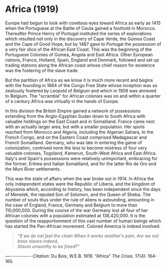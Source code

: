 # Africa (1919)

Europe had begun to look with covetous eyes toward Africa as early as 1415 when the Portuguese at the Battle of Ceuta gained a foothold in Morocco. Thereafter Prince Henry of Portugal instituted the series of explorations which resulted not only in the discovery of Cape Verde, the Guinea Coast and the Cape of Good Hope, but by 1487 gave to Portugal the possession of a very fair slice of the African East Coast. This was the beginning of the Portuguese Colonies of Guinea, Angola and East Africa. Other European nations, France, Holland, Spain, England and Denmark, followed and set up trading stations along the African coast whose chief reason for existence was the fostering of the slave trade.

But the partition of Africa as we know it is much more recent and begins with the founding in 1884 of the Congo Free State whose inception was so zealously fostered by Leopold of Belgium and which in 1908 was annexed to Belgium. The "scramble" for African colonies was on and within a quarter of a century Africa was virtually in the hands of Europe.

In this division the British Empire gained a network of possessions extending from the Anglo-Egyptian Sudan down to South Africa with valuable holdings on the East Coast and in Somaliland. France came next with an actually larger area, but with a smaller population. Her spoils reached from Morocco and Algeria, including the Algerian Sahara, to the French Congo, and on the Eastern Coast comprised Madagascar and French Somaliland. Germany, who was late in entering the game of colonization, contrived none the less to become mistress of four very valuable colonies, Togoland, Kamerun, South-West Africa and East Africa. Italy's and Spain's possessions were relatively unimportant, embracing for the former, Eritrea and Italian Somaliland, and for the latter Rio de Oro and the Muni River settlements.

This was the state of affairs when the war broke out in 1914. In Africa the only independent states were the Republic of Liberia, and the kingdom of Abyssinia which, according to history, has been independent since the days of Menelek, the reputed Son of Solomon, and the Queen of Sheba. The number of souls thus under the rule of aliens is astounding, amounting in the case of England, France, Germany and Belgium to more than 110,000,000. During the course of the war Germany lost all four of her African colonies with a population estimated at 138,420,000. It is the question of the reapportionment of this vast number of human beings which has started the Pan-African movement. Colored America is indeed involved.

> *"If we do not feel the chain*
> *When it works another's pain,*
> *Are we not base slaves indeed,*  
> *Slaves unworthy to be freed?"*  

—-----------
*Citation:* Du Bois, W.E.B. 1919. "Africa" *The Crisis*. 17(4): 164-165.
